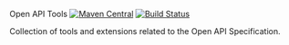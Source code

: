 Open API Tools
[![Maven Central](https://img.shields.io/maven-central/v/com.ethlo.openapi-tools.svg?label=Maven%20Central)](https://search.maven.org/search?q=g:%22com.ethlo.openapi-tools%22)
[![Build Status](https://travis-ci.org/ethlo/openapi-tools.svg?branch=master)](https://travis-ci.org/ethlo/openapi-tools)

Collection of tools and extensions related to the Open API Specification.
